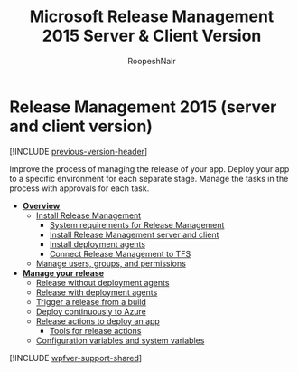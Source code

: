 ﻿---
title: Microsoft Release Management 2015 Server & Client Version
ms.custom: seodec18
description: Create managed continuous deployment pipelines in Azure Pipelines or TFS using Release Management 2015 (server and client version)
ms.assetid: 9ABB2478-BE87-4DAC-8365-3A5138225554
ms.topic: overview
ms.author: ronai
author: RoopeshNair
ms.date: 07/16/2018
monikerRange: '>= tfs-2015'
---

# Release Management 2015 (server and client version)

[!INCLUDE [previous-version-header](includes/previous-version-header.md)]

Improve the process of managing the release of your app.
Deploy your app to a specific environment for each separate stage.
Manage the tasks in the process with approvals for each task.

* **[Overview](previous-version/release-management-overview.md)**
  * [Install Release Management](previous-version/install-release-management.md)
    * [System requirements for Release Management](previous-version/install-release-management/system-requirements.md)
    * [Install Release Management server and client](previous-version/install-release-management/install-server-and-client.md)
    * [Install deployment agents](previous-version/install-release-management/install-deployment-agent.md)
    * [Connect Release Management to TFS](previous-version/install-release-management/connect-to-tfs.md)
  * [Manage users, groups, and permissions](previous-version/add-users-and-groups.md)
* **[Manage your release](previous-version/manage-your-release.md)**
  * [Release without deployment agents](previous-version/release-without-agents.md)
  * [Release with deployment agents](previous-version/release-with-agents.md)
  * [Trigger a release from a build](previous-version/trigger-a-release.md)
  * [Deploy continuously to Azure](previous-version/deploy-continuously-to-azure.md)
  * [Release actions to deploy an app](previous-version/release-actions.md)
    * [Tools for release actions](previous-version/release-actions/release-action-tools.md)
  * [Configuration variables and system variables](previous-version/config-and-system-variables.md)

[!INCLUDE [wpfver-support-shared](includes/wpfver-support-shared.md)]
